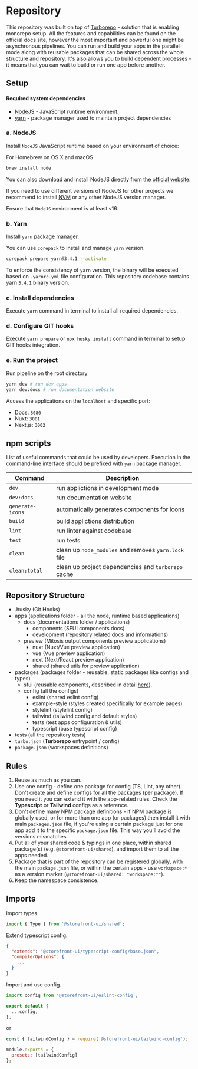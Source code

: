 # Repository

This repository was built on top of [Turborepo](https://turborepo.org/) - solution that is enabling monorepo setup.
All the features and capabilities can be found on the official docs site, however the most important and powerful one
might be asynchronous pipelines. You can run and build your apps in the parallel mode along with reusable packages that
can be shared across the whole structure and repository. It's also allows you to build dependent processes - it means
that you can wait to build or run one app before another.

## Setup

#### Required system dependencies

-   [NodeJS](https://nodejs.org/en/) -  JavaScript runtime environment.
-   [yarn](https://yarnpkg.com/) - package manager used to maintain project dependencies

### a. NodeJS

Install `NodeJS` JavaScript runtime based on your environment of choice:

For Homebrew on OS X and macOS

```sh
brew install node
```

You can also download and install NodeJS directly from the [official website](https://nodejs.org/en/).

If you need to use different versions of NodeJS for other projects we recommend to install [NVM](https://github.com/nvm-sh/nvm#installing-and-updating) or any other NodeJS version manager.

Ensure that `NodeJS` environment is at least v16.

### b. Yarn

Install `yarn` [package manager](https://yarnpkg.com/getting-started/install).

You can use `corepack` to install and manage `yarn` version.

```sh
corepack prepare yarn@3.4.1 --activate
```

To enforce the consistency of `yarn` version, the binary will be executed based on `.yarnrc.yml` file configuration. This repository codebase contains yarn `3.4.1` binary version.

### c. Install dependencies

Execute `yarn` command in terminal to install all required dependencies.

### d. Configure GIT hooks

Execute `yarn prepare` or `npx husky install` command in terminal to setup GIT hooks integration.

### e. Run the project

Run pipeline on the root directory

```bash
yarn dev # run dev apps
yarn dev:docs # run documentation website
```
Access the applications on the `localhost` and specific port:

- Docs: `8080`
- Nuxt: `3001`
- Next.js: `3002`

## npm scripts

List of useful commands that could be used by developers. Execution in the command-line interface should be prefixed with `yarn` package manager.

| Command          | Description                                          |
| ---------------- | ---------------------------------------------------- |
| `dev`            | run applictions in development mode                  |
| `dev:docs`       | run documentation website                            |
| `generate-icons` | automatically generates components for icons         |
| `build`          | build applictions distribution                       |
| `lint`           | run linter against codebase                          |
| `test`           | run tests                                            |
| `clean`          | clean up `node_modules` and removes `yarn.lock` file |
| `clean:total`    | clean up project dependencies and `turborepo` cache  |

## Repository Structure

- .husky (Git Hooks)
- apps (applications folder - all the node, runtime based applications)
  - docs (documentations folder / applications)
    - components (SFUI components docs)
    - development (repository related docs and informations)
  - preview (Mitosis output components preview applications)
    - nuxt (Nuxt/Vue preview application)
    - vue (Vue preview application)
    - next (Next/React preview application)
    - shared (shared utils for preview application)
- packages (packages folder - reusable, static packages like configs and types)
  - sfui (reusable components, described in detail [here](https://github.com/vuestorefront/storefront-ui/blob/v2/packages/sfui/README.md)).
  - config (all the configs)
    - eslint (shared eslint config)
    - example-style (styles created specifically for example pages)
    - stylelint (stylelint config)
    - tailwind (tailwind config and default styles)
    - tests (test apps configuration & utils)
    - typescript (base typescript config)
- tests (all the repository tests)
- `turbo.json` (**Turborepo** entrypoint / config)
- `package.json` (workspaces definitions)

## Rules

1. Reuse as much as you can.
2. Use one config - define one package for config (TS, Lint, any other). Don't create and define configs for all
   the packages (per package). If you need it you can extend it with the app-related rules. Check the **Typescript**
   or **Tailwind** configs as a reference.
3. Don't define many NPM package definitions - if NPM package is globally used, or for more than one app (or packages)
   then install it with main `packages.json` file, if you're using a certain package just for one app add it to
   the specific `package.json` file. This way you'll avoid the versions mismatches.
4. Put all of your shared code & typings in one place, within shared package(s) (e.g. `@storefront-ui/shared`), and import them to all the apps needed.
5. Package that is part of the repository can be registered globally, with the main `package.json` file, or within
   the certain apps - use `workspace:*` as a version marker (`@storefront-ui/shared: "workspace:*"`).
6. Keep the namespace consistence.

## Imports

Import types.

```ts
import { Type } from '@storefront-ui/shared';
```

Extend typescript config.

```json
{
  "extends": "@storefront-ui/typescript-config/base.json",
  "compilerOptions": {
    ...
  }
}
```

Import and use config.

```ts
import config from '@storefront-ui/eslint-config';

export default {
  ...config,
};
```

or

```js
const { tailwindConfig } = require('@storefront-ui/tailwind-config');

module.exports = {
  presets: [tailwindConfig]
};
```
